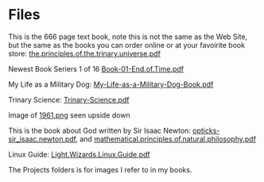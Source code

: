 # Files

This is the 666 page text book, note this is not the same as the Web Site, but the same as the books you can order online or at your favoirite book store: [the.principles.of.the.trinary.universe.pdf](https://github.com/Light-Wizzard/The-Principles-Of-The-Trinary-Universe/blob/master/misc/the.principles.of.the.trinary.universe.pdf)

Newest Book Seriers 1 of 16 [Book-01-End.of.Time.pdf](https://github.com/Light-Wizzard/The-Principles-Of-The-Trinary-Universe/blob/master/misc/Book-01-End.of.Time.pdf)

My Life as a Military Dog: [My-Life-as-a-Military-Dog-Book.pdf](https://github.com/Light-Wizzard/The-Principles-Of-The-Trinary-Universe/blob/master/misc/My-Life-as-a-Military-Dog-Book.pdf)

Trinary Science: [Trinary-Science.pdf](https://github.com/Light-Wizzard/The-Principles-Of-The-Trinary-Universe/blob/master/misc/Trinary-Science.pdf)

Image of [1961.png](https://github.com/Light-Wizzard/The-Principles-Of-The-Trinary-Universe/blob/master/misc/1961.png) seen upside down

This is the book about God written by Sir Isaac Newton: [opticks-sir_isaac.newton.pdf](https://github.com/Light-Wizzard/The-Principles-Of-The-Trinary-Universe/blob/master/misc/opticks-sir_isaac.newton.pdf), and
[mathematical.principles.of.natural.philosophy.pdf](https://github.com/Light-Wizzard/The-Principles-Of-The-Trinary-Universe/blob/master/misc/mathematical.principles.of.natural.philosophy.pdf)

Linux Guide: [Light.Wizards.Linux.Guide.pdf](https://github.com/Light-Wizzard/The-Principles-Of-The-Trinary-Universe/blob/master/misc/Light.Wizards.Linux.Guide.pdf)

The Projects folders is for images I refer to in my books.
